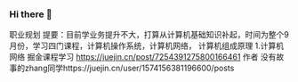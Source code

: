 ### Hi there 👋

<!--
**GULU-H/GULU-H** is a ✨ _special_ ✨ repository because its `README.md` (this file) appears on your GitHub profile.

Here are some ideas to get you started:

- 🔭 I’m currently working on ...
- 🌱 I’m currently learning ...
- 👯 I’m looking to collaborate on ...
- 🤔 I’m looking for help with ...
- 💬 Ask me about ...
- 📫 How to reach me: ...
- 😄 Pronouns: ...
- ⚡ Fun fact: ...
-->
 职业规划
 提要：目前学业务提升不大，打算从计算机基础知识补起，时间为整个9月份，学习四门课程，计算机操作系统，计算机网络， 计算机组成原理
 1.计算机网络
 掘金课程学习
 https://juejin.cn/post/7254391275800166461 作者 没有故事的zhang同学https://juejin.cn/user/1574156381196600/posts

